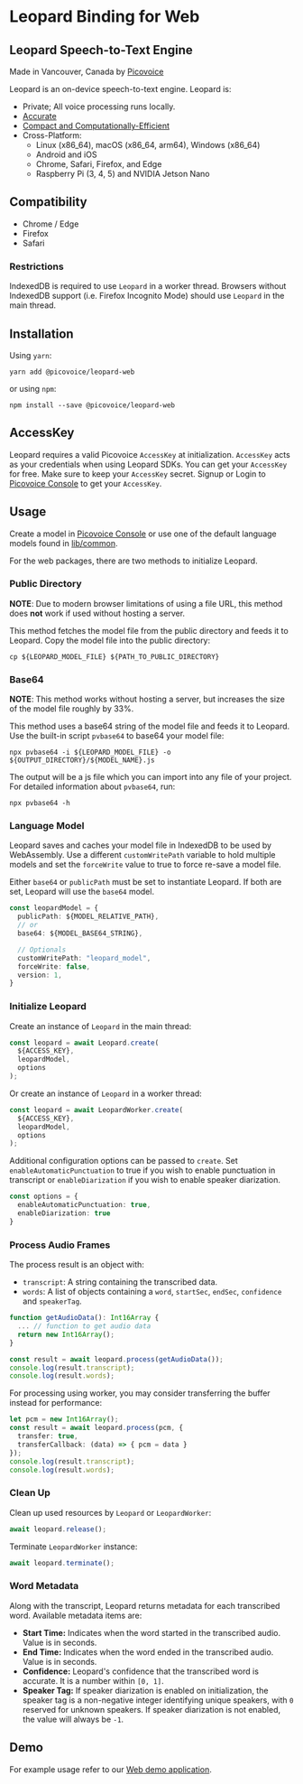 # Leopard Binding for Web

## Leopard Speech-to-Text Engine

Made in Vancouver, Canada by [Picovoice](https://picovoice.ai)

Leopard is an on-device speech-to-text engine. Leopard is:

- Private; All voice processing runs locally.
- [Accurate](https://picovoice.ai/docs/benchmark/stt/)
- [Compact and Computationally-Efficient](https://github.com/Picovoice/speech-to-text-benchmark#rtf)
- Cross-Platform:
  - Linux (x86_64), macOS (x86_64, arm64), Windows (x86_64)
  - Android and iOS
  - Chrome, Safari, Firefox, and Edge
  - Raspberry Pi (3, 4, 5) and NVIDIA Jetson Nano

## Compatibility

- Chrome / Edge
- Firefox
- Safari

### Restrictions

IndexedDB is required to use `Leopard` in a worker thread. Browsers without IndexedDB support
(i.e. Firefox Incognito Mode) should use `Leopard` in the main thread.

## Installation

Using `yarn`:

```console
yarn add @picovoice/leopard-web
```

or using `npm`:

```console
npm install --save @picovoice/leopard-web
```

## AccessKey

Leopard requires a valid Picovoice `AccessKey` at initialization. `AccessKey` acts as your credentials when using Leopard SDKs.
You can get your `AccessKey` for free. Make sure to keep your `AccessKey` secret.
Signup or Login to [Picovoice Console](https://console.picovoice.ai/) to get your `AccessKey`.

## Usage

Create a model in [Picovoice Console](https://console.picovoice.ai/) or use one of the default language models found in [lib/common](../../lib/common).

For the web packages, there are two methods to initialize Leopard.

### Public Directory

**NOTE**: Due to modern browser limitations of using a file URL, this method does __not__ work if used without hosting a server.

This method fetches the model file from the public directory and feeds it to Leopard. Copy the model file into the public directory:

```console
cp ${LEOPARD_MODEL_FILE} ${PATH_TO_PUBLIC_DIRECTORY}
```

### Base64

**NOTE**: This method works without hosting a server, but increases the size of the model file roughly by 33%.

This method uses a base64 string of the model file and feeds it to Leopard. Use the built-in script `pvbase64` to
base64 your model file:

```console
npx pvbase64 -i ${LEOPARD_MODEL_FILE} -o ${OUTPUT_DIRECTORY}/${MODEL_NAME}.js
```

The output will be a js file which you can import into any file of your project. For detailed information about `pvbase64`,
run:

```console
npx pvbase64 -h
```

### Language Model

Leopard saves and caches your model file in IndexedDB to be used by WebAssembly. Use a different `customWritePath` variable
to hold multiple models and set the `forceWrite` value to true to force re-save a model file.

Either `base64` or `publicPath` must be set to instantiate Leopard. If both are set, Leopard will use the `base64` model.

```typescript
const leopardModel = {
  publicPath: ${MODEL_RELATIVE_PATH},
  // or
  base64: ${MODEL_BASE64_STRING},

  // Optionals
  customWritePath: "leopard_model",
  forceWrite: false,
  version: 1,
}
```

### Initialize Leopard

Create an instance of `Leopard` in the main thread:

```typescript
const leopard = await Leopard.create(
  ${ACCESS_KEY},
  leopardModel,
  options
);
```

Or create an instance of `Leopard` in a worker thread:

```typescript
const leopard = await LeopardWorker.create(
  ${ACCESS_KEY},
  leopardModel,
  options
);
```

Additional configuration options can be passed to `create`. Set `enableAutomaticPunctuation` to true if you wish to enable punctuation in transcript or `enableDiarization` if you wish to enable speaker diarization.

```typescript
const options = {
  enableAutomaticPunctuation: true,
  enableDiarization: true
}
```

### Process Audio Frames

The process result is an object with:
- `transcript`: A string containing the transcribed data.
- `words`: A list of objects containing a `word`, `startSec`, `endSec`, `confidence` and `speakerTag`.

```typescript
function getAudioData(): Int16Array {
  ... // function to get audio data
  return new Int16Array();
}

const result = await leopard.process(getAudioData());
console.log(result.transcript);
console.log(result.words);
```

For processing using worker, you may consider transferring the buffer instead for performance:

```typescript
let pcm = new Int16Array();
const result = await leopard.process(pcm, {
  transfer: true,
  transferCallback: (data) => { pcm = data }
});
console.log(result.transcript);
console.log(result.words);
```

### Clean Up

Clean up used resources by `Leopard` or `LeopardWorker`:

```typescript
await leopard.release();
```

Terminate `LeopardWorker` instance:

```typescript
await leopard.terminate();
```

### Word Metadata

Along with the transcript, Leopard returns metadata for each transcribed word. Available metadata items are:

- **Start Time:** Indicates when the word started in the transcribed audio. Value is in seconds.
- **End Time:** Indicates when the word ended in the transcribed audio. Value is in seconds.
- **Confidence:** Leopard's confidence that the transcribed word is accurate. It is a number within `[0, 1]`.
- **Speaker Tag:** If speaker diarization is enabled on initialization, the speaker tag is a non-negative integer identifying unique speakers, with `0` reserved for unknown speakers. If speaker diarization is not enabled, the value will always be `-1`.

## Demo

For example usage refer to our [Web demo application](https://github.com/Picovoice/leopard/tree/master/demo/web).
